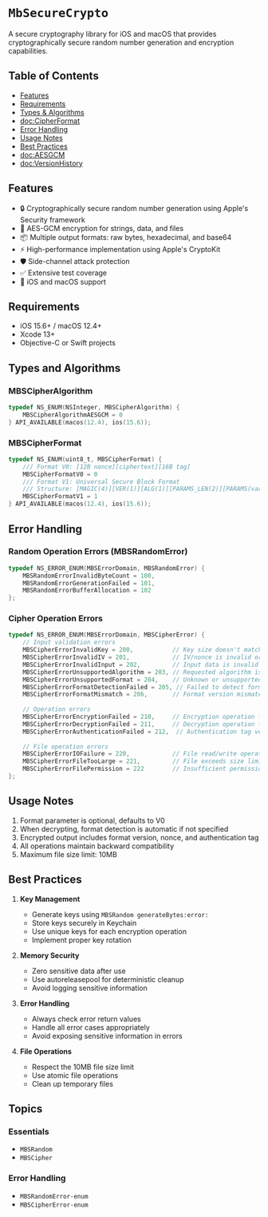 # ``MbSecureCrypto``

A secure cryptography library for iOS and macOS that provides cryptographically secure random number generation and encryption capabilities.

## Table of Contents
- [Features](#features)
- [Requirements](#Requirements)
- [Types & Algorithms](#types-and-algorithms)
- <doc:CipherFormat>
- [Error Handling](#error-handling)
- [Usage Notes](#usage-notes)
- [Best Practices](#best-practices)
- <doc:AESGCM>
- <doc:VersionHistory>

## Features

- 🔒 Cryptographically secure random number generation using Apple's Security framework
- 🔐 AES-GCM encryption for strings, data, and files
- 📦 Multiple output formats: raw bytes, hexadecimal, and base64
- ⚡️ High-performance implementation using Apple's CryptoKit
- 🛡️ Side-channel attack protection
- ✅ Extensive test coverage
- 📱 iOS and macOS support

## Requirements

- iOS 15.6+ / macOS 12.4+
- Xcode 13+
- Objective-C or Swift projects

## Types and Algorithms

### MBSCipherAlgorithm
```objectivec
typedef NS_ENUM(NSInteger, MBSCipherAlgorithm) {
    MBSCipherAlgorithmAESGCM = 0
} API_AVAILABLE(macos(12.4), ios(15.6));
```

### MBSCipherFormat
```objectivec
typedef NS_ENUM(uint8_t, MBSCipherFormat) {
    /// Format V0: [12B nonce][ciphertext][16B tag]
    MBSCipherFormatV0 = 0
    /// Format V1: Universal Secure Block Format
    /// Structure: [MAGIC(4)][VER(1)][ALG(1)][PARAMS_LEN(2)][PARAMS(var)][DATA][TAG]
    MBSCipherFormatV1 = 1
} API_AVAILABLE(macos(12.4), ios(15.6));
```

## Error Handling

### Random Operation Errors (MBSRandomError)
```objectivec
typedef NS_ERROR_ENUM(MBSErrorDomain, MBSRandomError) {
    MBSRandomErrorInvalidByteCount = 100,
    MBSRandomErrorGenerationFailed = 101,
    MBSRandomErrorBufferAllocation = 102
};
```

### Cipher Operation Errors
```objectivec
typedef NS_ERROR_ENUM(MBSErrorDomain, MBSCipherError) {
    // Input validation errors
    MBSCipherErrorInvalidKey = 200,           // Key size doesn't match algorithm requirements
    MBSCipherErrorInvalidIV = 201,            // IV/nonce is invalid or wrong size
    MBSCipherErrorInvalidInput = 202,         // Input data is invalid or corrupted
    MBSCipherErrorUnsupportedAlgorithm = 203, // Requested algorithm is not supported
    MBSCipherErrorUnsupportedFormat = 204,    // Unknown or unsupported format version
    MBSCipherErrorFormatDetectionFailed = 205, // Failed to detect format version
    MBSCipherErrorFormatMismatch = 206,       // Format version mismatch during decryption
    
    // Operation errors
    MBSCipherErrorEncryptionFailed = 210,     // Encryption operation failed
    MBSCipherErrorDecryptionFailed = 211,     // Decryption operation failed
    MBSCipherErrorAuthenticationFailed = 212,  // Authentication tag verification failed
    
    // File operation errors
    MBSCipherErrorIOFailure = 220,            // File read/write operation failed
    MBSCipherErrorFileTooLarge = 221,         // File exceeds size limit
    MBSCipherErrorFilePermission = 222        // Insufficient permission to access file
};
```

## Usage Notes

1. Format parameter is optional, defaults to V0
2. When decrypting, format detection is automatic if not specified
3. Encrypted output includes format version, nonce, and authentication tag
4. All operations maintain backward compatibility
5. Maximum file size limit: 10MB

## Best Practices

1. **Key Management**
   - Generate keys using `MBSRandom generateBytes:error:`
   - Store keys securely in Keychain
   - Use unique keys for each encryption operation
   - Implement proper key rotation

2. **Memory Security**
   - Zero sensitive data after use
   - Use autoreleasepool for deterministic cleanup
   - Avoid logging sensitive information

3. **Error Handling**
   - Always check error return values
   - Handle all error cases appropriately
   - Avoid exposing sensitive information in errors

4. **File Operations**
   - Respect the 10MB file size limit
   - Use atomic file operations
   - Clean up temporary files


## Topics

### Essentials

- ``MBSRandom``
- ``MBSCipher``

### Error Handling

- ``MBSRandomError-enum``
- ``MBSCipherError-enum``
